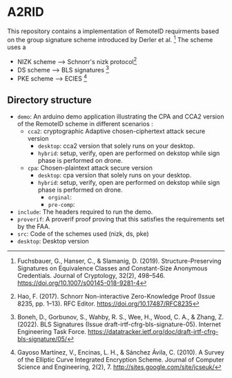 # A2RID
This repository contains a implementation of RemoteID requirments based on the group signature scheme introduced by Derler et al. [^1]
The scheme uses a
* NIZK scheme --> Schnorr's nizk protocol[^2]
* DS scheme --> BLS signatures [^3]
* PKE scheme --> ECIES [^4]

## Directory structure
* `demo`: An arduino demo application illustrating the CPA and CCA2 version of the RemoteID scheme in different scenarios :
  - `cca2`: cryptographic Adaptive chosen-ciphertext attack secure version
    - `desktop`: cca2 version that solely runs on your desktop.
    - `hybrid`: setup, verify, open are performed on dekstop while sign phase is performed on drone.
  - `cpa`: Chosen-plaintext attack secure version
    - `desktop`: cpa version that solely runs on your desktop.
    - `hybrid`: setup, verify, open are performed on dekstop while sign phase is performed on drone.
      - `orginal`: 
      - `pre-comp`: 
* `include`: The headers required to run the demo.
* `proverif`: A proverif proof proving that this satisfies the requirements set by the FAA.
* `src`: Code of the schemes used (nizk, ds, pke)
* `desktop`: Desktop version

[^1]: Fuchsbauer, G., Hanser, C., & Slamanig, D. (2019). Structure-Preserving Signatures on Equivalence Classes and Constant-Size Anonymous Credentials. Journal of Cryptology, 32(2), 498–546. https://doi.org/10.1007/s00145-018-9281-4
[^2]: Hao, F. (2017). Schnorr Non-interactive Zero-Knowledge Proof (Issue 8235, pp. 1–13). RFC Editor. https://doi.org/10.17487/RFC8235
[^3]: Boneh, D., Gorbunov, S., Wahby, R. S., Wee, H., Wood, C. A., & Zhang, Z. (2022). BLS Signatures (Issue draft-irtf-cfrg-bls-signature-05). Internet Engineering Task Force. https://datatracker.ietf.org/doc/draft-irtf-cfrg-bls-signature/05/
[^4]: Gayoso Martínez, V., Encinas, L. H., & Sánchez Ávila, C. (2010). A Survey of the Elliptic Curve Integrated Encryption Scheme. Journal of Computer Science and Engineering, 2(2), 7. http://sites.google.com/site/jcseuk/
